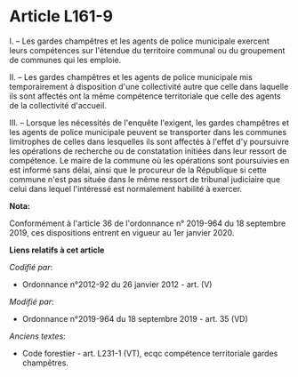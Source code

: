 # Article L161-9

I. – Les gardes champêtres et les agents de police municipale exercent leurs compétences sur l'étendue du territoire communal
ou du groupement de communes qui les emploie. 

II. – Les gardes champêtres et les agents de police municipale mis temporairement à disposition d'une collectivité autre que
celle dans laquelle ils sont affectés ont la même compétence territoriale que celle des agents de la collectivité d'accueil. 

III. – Lorsque les nécessités de l'enquête l'exigent, les gardes champêtres et les agents de police municipale peuvent se
transporter dans les communes limitrophes de celles dans lesquelles ils sont affectés à l'effet d'y poursuivre les opérations
de recherche ou de constatation initiées dans leur ressort de compétence. Le maire de la commune où les opérations sont
poursuivies en est informé sans délai, ainsi que le procureur de la République si cette commune n'est pas située dans le même
ressort de   tribunal judiciaire que celui dans lequel l'intéressé est normalement habilité à exercer.

**Nota:**

Conformément à l'article 36 de l'ordonnance n° 2019-964 du 18 septembre 2019, ces dispositions entrent en vigueur au 1er
janvier 2020.

**Liens relatifs à cet article**

_Codifié par_:

  - Ordonnance n°2012-92 du 26 janvier 2012 - art. (V)

_Modifié par_:

  - Ordonnance n°2019-964 du 18 septembre 2019 - art. 35 (VD)

_Anciens textes_:

  - Code forestier - art. L231-1 (VT), ecqc compétence territoriale gardes champêtres.
